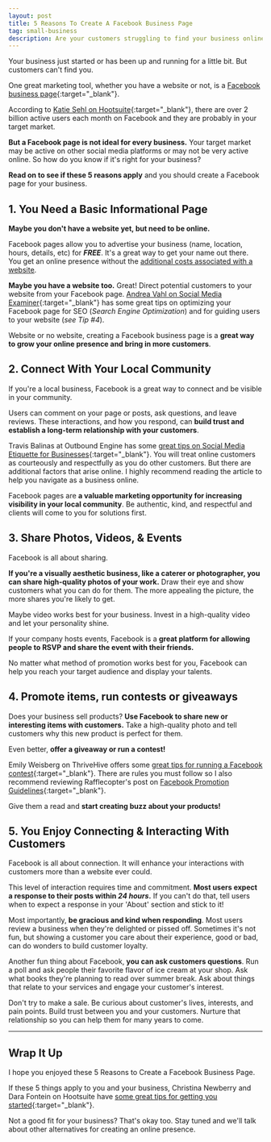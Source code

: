 ```yaml
---
layout: post
title: 5 Reasons To Create A Facebook Business Page
tag: small-business
description: Are your customers struggling to find your business online? Discover if a Facebook business page is right for you and how it can help your business.
---
```


Your business just started or has been up and running for a little bit. But customers can't find you.

One great marketing tool, whether you have a website or not, is a [Facebook business page](https://www.facebook.com/business/learn/facebook-page-basics){:target="_blank"}.

<!--more-->

According to [Katie Sehl on Hootsuite](https://blog.hootsuite.com/facebook-demographics/){:target="_blank"}, there are over 2 billion active users each month on Facebook and they are probably in your target market.

**But a Facebook page is not ideal for every business.** Your target market may be active on other social media platforms or may not be very active online. So how do you know if it's right for your business? 

**Read on to see if these 5 reasons apply** and you should create a Facebook page for your business.

## 1. You Need a Basic Informational Page
**Maybe you don't have a website yet, but need to be online.**

Facebook pages allow you to advertise your business (name, location, hours, details, etc) for ***FREE***. It's a great way to get your name out there. You get an online presence without the [additional costs associated with a website](https://staciefarmer.com/3-Reasons-You-Dont-Need-A-Website/).

**Maybe you have a website too.** Great! Direct potential customers to your website from your Facebook page. [Andrea Vahl on Social Media Examiner](https://www.socialmediaexaminer.com/drive-more-facebook-traffic/){:target="_blank"} has some great tips on optimizing your Facebook page for SEO (*Search Engine Optimization*) and for guiding users to your website (*see Tip #4*).

Website or no website, creating a Facebook business page is a **great way to grow your online presence and bring in more customers**.

## 2. Connect With Your Local Community
If you're a local business, Facebook is a great way to connect and be visible in your community.

Users can comment on your page or posts, ask questions, and leave reviews. These interactions, and how you respond, can **build trust and establish a long-term relationship with your customers**.

Travis Balinas at Outbound Engine has some [great tips on Social Media Etiquette for Businesses](https://www.outboundengine.com/blog/social-media-etiquette-for-business-25-dos-donts/){:target="_blank"}. You will treat online customers as courteously and respectfully as you do other customers. But there are additional factors that arise online. I highly recommend reading the article to help you navigate as a business online.

Facebook pages are **a valuable marketing opportunity for increasing visibility in your local community**. Be authentic, kind, and respectful and clients will come to you for solutions first.

## 3. Share Photos, Videos, & Events
Facebook is all about sharing. 

**If you're a visually aesthetic business, like a caterer or photographer, you can share high-quality photos of your work.** Draw their eye and show customers what you can do for them. The more appealing the picture, the more shares you're likely to get.

Maybe video works best for your business. Invest in a high-quality video and let your personality shine.

If your company hosts events, Facebook is a **great platform for allowing people to RSVP and share the event with their friends.**

No matter what method of promotion works best for you, Facebook can help you reach your target audience and display your talents.

## 4. Promote items, run contests or giveaways
Does your business sell products? **Use Facebook to share new or interesting items with  customers.** Take a high-quality photo and tell customers why this new product is perfect for them. 

Even better, **offer a giveaway or run a contest!**

Emily Weisberg on ThriveHive offers some [great tips for running a Facebook contest](https://thrivehive.com/how-to-run-a-facebook-contest/){:target="_blank"}. There are rules you must follow so I also recommend reviewing Rafflecopter's post on [Facebook Promotion Guidelines](https://www.rafflecopter.com/facebook-promotion-guidelines){:target="_blank"}.

Give them a read and **start creating buzz about your products!**

## 5. You Enjoy Connecting & Interacting With Customers
Facebook is all about connection. It will enhance your interactions with customers more than a website ever could.

This level of interaction requires time and commitment. **Most users expect a response to their posts within *24 hours*.** If you can't do that, tell users when to expect a response in your 'About' section and stick to it! 

Most importantly, **be gracious and kind when responding**. Most users review a business when they're delighted or pissed off. Sometimes it's not fun, but showing a customer you care about their experience, good or bad, can do wonders to build customer loyalty. 

Another fun thing about Facebook, **you can ask customers questions**. Run a poll and ask people their favorite flavor of ice cream at your shop. Ask what books they're planning to read over summer break. Ask about things that relate to your services and engage your customer's interest.

Don't try to make a sale. Be curious about customer's lives, interests, and pain points. Build trust between you and your customers. Nurture that relationship so you can help them for many years to come.

---

## Wrap It Up
I hope you enjoyed these 5 Reasons to Create a Facebook Business Page. 

If these 5 things apply to you and your business, Christina Newberry and Dara Fontein on Hootsuite have [some great tips for getting you started](https://blog.hootsuite.com/steps-to-create-a-facebook-business-page/){:target="_blank"}.

Not a good fit for your business? That's okay too. Stay tuned and we'll talk about  other alternatives for creating an online presence.

